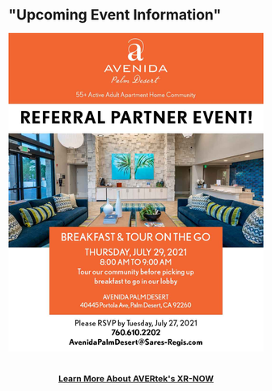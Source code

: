 # "Upcoming Event Information" <!-- Loads <model-viewer> for old browsers like IE11: -->
  <img src="images/Header 1a.jpg" width=750>
  <br><br>
<h3 style="text-align: center;" markdown="1"><a href="https://avertek.net/" onclick="getOutboundLink('https://avertek.net/'); return false;">Learn More About AVERtek's XR-NOW</a></h3> 
  <br><br>
